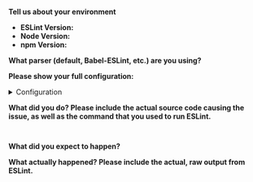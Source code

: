 <!--
    ESLint adheres to the [JS Foundation Code of Conduct](https://js.foundation/community/code-of-conduct).

    This template is for bug reports. If you are here for another reason, please see below:

    1. To propose a new rule: https://eslint.org/docs/developer-guide/contributing/new-rules
    2. To request a rule change: https://eslint.org/docs/developer-guide/contributing/rule-changes
    3. To request a change that is not a bug fix, rule change, or new rule: https://eslint.org/docs/developer-guide/contributing/changes
    4. If you have any questions, please stop by our chatroom: https://gitter.im/eslint/eslint

    Note that leaving sections blank will make it difficult for us to troubleshoot and we may have to close the issue.
-->

**Tell us about your environment**

* **ESLint Version:**
* **Node Version:**
* **npm Version:**

**What parser (default, Babel-ESLint, etc.) are you using?**

**Please show your full configuration:**

<details>
<summary>Configuration</summary>

<!-- Paste your configuration below: -->
```js

```

</details>

**What did you do? Please include the actual source code causing the issue, as well as the command that you used to run ESLint.**

<!-- Paste the source code below: -->
```js

```

<!-- Paste the command you used to run ESLint: -->
```bash

```

**What did you expect to happen?**

**What actually happened? Please include the actual, raw output from ESLint.**


